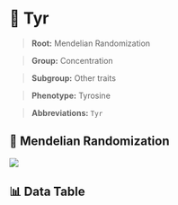 # 🧪 Tyr

> **Root:** Mendelian Randomization

> **Group:** Concentration  

> **Subgroup:** Other traits

> **Phenotype:** Tyrosine  

> **Abbreviations:** `Tyr`

## 🧬 Mendelian Randomization  

<img src="/MR/Figures/Inverse/Tyr.png"/>


## 📊 Data Table


<CsvTableMRI src="/MR/Data/Inverse/Tyr.csv"/>
